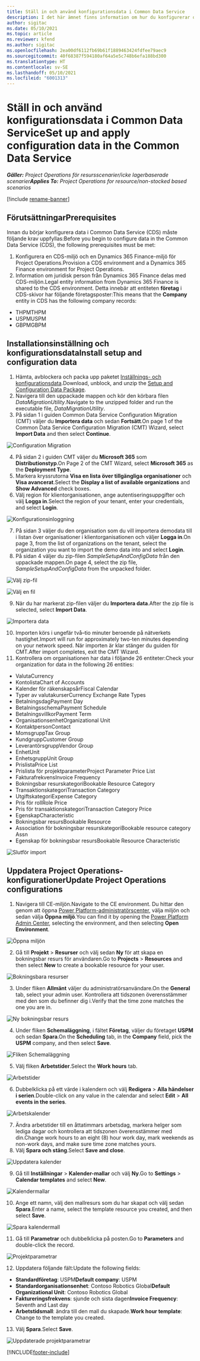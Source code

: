 ```yaml
---
title: Ställ in och använd konfigurationsdata i Common Data Service
description: I det här ämnet finns information om hur du konfigurerar och tillämpar konfigurationsdata i Project Operations.
author: sigitac
ms.date: 05/10/2021
ms.topic: article
ms.reviewer: kfend
ms.author: sigitac
ms.openlocfilehash: 2ea00df6112fb69b61f1889463424fdfee79aec9
ms.sourcegitcommit: 40f68387f594180af64a5e5c748b6efa188bd300
ms.translationtype: HT
ms.contentlocale: sv-SE
ms.lasthandoff: 05/10/2021
ms.locfileid: "6001313"
---
```

# <a name="set-up-and-apply-configuration-data-in-the-common-data-service"></a><span data-ttu-id="8ad42-103">Ställ in och använd konfigurationsdata i Common Data Service</span><span class="sxs-lookup"><span data-stu-id="8ad42-103">Set up and apply configuration data in the Common Data Service</span></span> 

<span data-ttu-id="8ad42-104">_**Gäller:** Project Operations för resursscenarier/icke lagerbaserade scenarier_</span><span class="sxs-lookup"><span data-stu-id="8ad42-104">_**Applies To:** Project Operations for resource/non-stocked based scenarios_</span></span>

[!include [rename-banner](~/includes/cc-data-platform-banner.md)]

## <a name="prerequisites"></a><span data-ttu-id="8ad42-105">Förutsättningar</span><span class="sxs-lookup"><span data-stu-id="8ad42-105">Prerequisites</span></span>

<span data-ttu-id="8ad42-106">Innan du börjar konfigurera data i Common Data Service (CDS) måste följande krav uppfyllas:</span><span class="sxs-lookup"><span data-stu-id="8ad42-106">Before you begin to configure data in the Common Data Service (CDS), the following prerequisites must be met:</span></span>

1.  <span data-ttu-id="8ad42-107">Konfigurera en CDS-miljö och en Dynamics 365 Finance-miljö för Project Operations.</span><span class="sxs-lookup"><span data-stu-id="8ad42-107">Provision a CDS environment and a Dynamics 365 Finance environment for Project Operations.</span></span>
2.  <span data-ttu-id="8ad42-108">Information om juridisk person från Dynamics 365 Finance delas med CDS-miljön.</span><span class="sxs-lookup"><span data-stu-id="8ad42-108">Legal entity information from Dynamics 365 Finance is shared to the CDS environment.</span></span> <span data-ttu-id="8ad42-109">Detta innebär att entiteten **företag** i CDS-skivor har följande företagsposter:</span><span class="sxs-lookup"><span data-stu-id="8ad42-109">This means that the **Company** entity in CDS has the following company records:</span></span>
  - <span data-ttu-id="8ad42-110">THPM</span><span class="sxs-lookup"><span data-stu-id="8ad42-110">THPM</span></span>
  - <span data-ttu-id="8ad42-111">USPM</span><span class="sxs-lookup"><span data-stu-id="8ad42-111">USPM</span></span>
  - <span data-ttu-id="8ad42-112">GBPM</span><span class="sxs-lookup"><span data-stu-id="8ad42-112">GBPM</span></span>

## <a name="install-setup-and-configuration-data"></a><span data-ttu-id="8ad42-113">Installationsinställning och konfigurationsdata</span><span class="sxs-lookup"><span data-stu-id="8ad42-113">Install setup and configuration data</span></span>

1. <span data-ttu-id="8ad42-114">Hämta, avblockera och packa upp paketet [Inställnings- och konfigurationsdata](https://download.microsoft.com/download/e/2/d/e2da6c98-d5dd-450c-aabe-fd6bf2ba374b/ProjOpsSampleSetupData-%20Integrated%20Latest.zip).</span><span class="sxs-lookup"><span data-stu-id="8ad42-114">Download, unblock, and unzip the [Setup and Configuration Data Package](https://download.microsoft.com/download/e/2/d/e2da6c98-d5dd-450c-aabe-fd6bf2ba374b/ProjOpsSampleSetupData-%20Integrated%20Latest.zip).</span></span>
2. <span data-ttu-id="8ad42-115">Navigera till den uppackade mappen och kör den körbara filen *DataMigrationUtility*.</span><span class="sxs-lookup"><span data-stu-id="8ad42-115">Navigate to the unzipped folder and run the executable file, *DataMigrationUtility*.</span></span>
3. <span data-ttu-id="8ad42-116">På sidan 1 i guiden Common Data Service Configuration Migration (CMT) väljer du **Importera data** och sedan **Fortsätt**.</span><span class="sxs-lookup"><span data-stu-id="8ad42-116">On page 1 of the Common Data Service Configuration Migration (CMT) Wizard, select **Import Data** and then select **Continue**.</span></span>

![Configuration Migration](./media/1ConfigurationMigration.png)

4. <span data-ttu-id="8ad42-118">På sidan 2 i guiden CMT väljer du **Microsoft 365** som **Distributionstyp**.</span><span class="sxs-lookup"><span data-stu-id="8ad42-118">On Page 2 of the CMT Wizard, select **Microsoft 365** as the **Deployment Type**.</span></span>
5. <span data-ttu-id="8ad42-119">Markera kryssrutorna **Visa en lista över tillgängliga organisationer** och **Visa avancerat**.</span><span class="sxs-lookup"><span data-stu-id="8ad42-119">Select the **Display a list of available organizations** and **Show Advanced** check boxes.</span></span>
6. <span data-ttu-id="8ad42-120">Välj region för klientorganisationen, ange autentiseringsuppgifter och välj **Logga in**.</span><span class="sxs-lookup"><span data-stu-id="8ad42-120">Select the region of your tenant, enter your credentials, and select **Login**.</span></span>

![Konfigurationsinloggning](./media/2ConfigurationSignin.png)

7. <span data-ttu-id="8ad42-122">På sidan 3 väljer du den organisation som du vill importera demodata till i listan över organisationer i klientorganisationen och väljer **Logga in**.</span><span class="sxs-lookup"><span data-stu-id="8ad42-122">On page 3, from the list of organizations on the tenant, select the organization you want to import the demo data into and select **Login**.</span></span>
8. <span data-ttu-id="8ad42-123">På sidan 4 väljer du zip-filen *SampleSetupAndConfigData* från den uppackade mappen.</span><span class="sxs-lookup"><span data-stu-id="8ad42-123">On page 4, select the zip file, *SampleSetupAndConfigData* from the unpacked folder.</span></span>

![Välj zip-fil](./media/3ZipFile.png)

![Välj en fil](./media/4SelectAFile.png)

9. <span data-ttu-id="8ad42-126">När du har markerat zip-filen väljer du **Importera data**.</span><span class="sxs-lookup"><span data-stu-id="8ad42-126">After the zip file is selected, select **Import Data**.</span></span>

![Importera data](./media/5ImportData.png)

10. <span data-ttu-id="8ad42-128">Importen körs i ungefär två–tio minuter beroende på nätverkets hastighet.</span><span class="sxs-lookup"><span data-stu-id="8ad42-128">Import will run for approximately two-ten minutes depending on your network speed.</span></span> <span data-ttu-id="8ad42-129">När importen är klar stänger du guiden för CMT.</span><span class="sxs-lookup"><span data-stu-id="8ad42-129">After import completes, exit the CMT Wizard.</span></span> 
11. <span data-ttu-id="8ad42-130">Kontrollera om organisationen har data i följande 26 entiteter:</span><span class="sxs-lookup"><span data-stu-id="8ad42-130">Check your organization for data in the following 26 entities:</span></span>

  - <span data-ttu-id="8ad42-131">Valuta</span><span class="sxs-lookup"><span data-stu-id="8ad42-131">Currency</span></span>
  - <span data-ttu-id="8ad42-132">Kontolista</span><span class="sxs-lookup"><span data-stu-id="8ad42-132">Chart of Accounts</span></span>
  - <span data-ttu-id="8ad42-133">Kalender för räkenskapsår</span><span class="sxs-lookup"><span data-stu-id="8ad42-133">Fiscal Calendar</span></span>
  - <span data-ttu-id="8ad42-134">Typer av valutakurser</span><span class="sxs-lookup"><span data-stu-id="8ad42-134">Currency Exchange Rate Types</span></span>
  - <span data-ttu-id="8ad42-135">Betalningsdag</span><span class="sxs-lookup"><span data-stu-id="8ad42-135">Payment Day</span></span>
  - <span data-ttu-id="8ad42-136">Betalningsschema</span><span class="sxs-lookup"><span data-stu-id="8ad42-136">Payment Schedule</span></span>
  - <span data-ttu-id="8ad42-137">Betalningsvillkor</span><span class="sxs-lookup"><span data-stu-id="8ad42-137">Payment Term</span></span>
  - <span data-ttu-id="8ad42-138">Organisationsenhet</span><span class="sxs-lookup"><span data-stu-id="8ad42-138">Organizational Unit</span></span>
  - <span data-ttu-id="8ad42-139">Kontaktperson</span><span class="sxs-lookup"><span data-stu-id="8ad42-139">Contact</span></span>
  - <span data-ttu-id="8ad42-140">Momsgrupp</span><span class="sxs-lookup"><span data-stu-id="8ad42-140">Tax Group</span></span>
  - <span data-ttu-id="8ad42-141">Kundgrupp</span><span class="sxs-lookup"><span data-stu-id="8ad42-141">Customer Group</span></span>
  - <span data-ttu-id="8ad42-142">Leverantörsgrupp</span><span class="sxs-lookup"><span data-stu-id="8ad42-142">Vendor Group</span></span>
  - <span data-ttu-id="8ad42-143">Enhet</span><span class="sxs-lookup"><span data-stu-id="8ad42-143">Unit</span></span>
  - <span data-ttu-id="8ad42-144">Enhetsgrupp</span><span class="sxs-lookup"><span data-stu-id="8ad42-144">Unit Group</span></span>
  - <span data-ttu-id="8ad42-145">Prislista</span><span class="sxs-lookup"><span data-stu-id="8ad42-145">Price List</span></span>
  - <span data-ttu-id="8ad42-146">Prislista för projektparameter</span><span class="sxs-lookup"><span data-stu-id="8ad42-146">Project Parameter Price List</span></span>
  - <span data-ttu-id="8ad42-147">Fakturafrekvens</span><span class="sxs-lookup"><span data-stu-id="8ad42-147">Invoice Frequency</span></span>
  - <span data-ttu-id="8ad42-148">Bokningsbar resurskategori</span><span class="sxs-lookup"><span data-stu-id="8ad42-148">Bookable Resource Category</span></span>
  - <span data-ttu-id="8ad42-149">Transaktionskategori</span><span class="sxs-lookup"><span data-stu-id="8ad42-149">Transaction Category</span></span>
  - <span data-ttu-id="8ad42-150">Utgiftskategori</span><span class="sxs-lookup"><span data-stu-id="8ad42-150">Expense Category</span></span>
  - <span data-ttu-id="8ad42-151">Pris för roll</span><span class="sxs-lookup"><span data-stu-id="8ad42-151">Role Price</span></span>
  - <span data-ttu-id="8ad42-152">Pris för transaktionskategori</span><span class="sxs-lookup"><span data-stu-id="8ad42-152">Transaction Category Price</span></span>
  - <span data-ttu-id="8ad42-153">Egenskap</span><span class="sxs-lookup"><span data-stu-id="8ad42-153">Characteristic</span></span>
  - <span data-ttu-id="8ad42-154">Bokningsbar resurs</span><span class="sxs-lookup"><span data-stu-id="8ad42-154">Bookable Resource</span></span>
  - <span data-ttu-id="8ad42-155">Association för bokningsbar resurskategori</span><span class="sxs-lookup"><span data-stu-id="8ad42-155">Bookable resource category Assn</span></span>
  - <span data-ttu-id="8ad42-156">Egenskap för bokningsbar resurs</span><span class="sxs-lookup"><span data-stu-id="8ad42-156">Bookable Resource Characteristic</span></span>

![Slutför import](./media/6CompleteImport.png)

## <a name="update-project-operations-configurations"></a><span data-ttu-id="8ad42-158">Uppdatera Project Operations-konfigurationer</span><span class="sxs-lookup"><span data-stu-id="8ad42-158">Update Project Operations configurations</span></span>

1. <span data-ttu-id="8ad42-159">Navigera till CE-miljön.</span><span class="sxs-lookup"><span data-stu-id="8ad42-159">Navigate to the CE environment.</span></span> <span data-ttu-id="8ad42-160">Du hittar den genom att öppna [Power Platform-administratörscenter](https://admin.powerplatform.microsoft.com/environments), välja miljön och sedan välja **Öppna miljö**.</span><span class="sxs-lookup"><span data-stu-id="8ad42-160">You can find it by opening the [Power Platform Admin Center](https://admin.powerplatform.microsoft.com/environments), selecting the environment, and then selecting **Open Environment**.</span></span> 

![Öppna miljön](./media/7OpenEnvironment.png)

2. <span data-ttu-id="8ad42-162">Gå till **Projekt** > **Resurser** och välj sedan **Ny** för att skapa en bokningsbar resurs för användaren.</span><span class="sxs-lookup"><span data-stu-id="8ad42-162">Go to **Projects** > **Resources** and then select **New** to create a bookable resource for your user.</span></span>

![Bokningsbara resurser](./media/8BookableResources.png)

3. <span data-ttu-id="8ad42-164">Under fliken **Allmänt** väljer du administratörsanvändare.</span><span class="sxs-lookup"><span data-stu-id="8ad42-164">On the **General** tab, select your admin user.</span></span> <span data-ttu-id="8ad42-165">Kontrollera att tidszonen överensstämmer med den som du befinner dig i.</span><span class="sxs-lookup"><span data-stu-id="8ad42-165">Verify that the time zone matches the one you are in.</span></span> 

![Ny bokningsbar resurs](./media/9NewBookableResource.png)

4. <span data-ttu-id="8ad42-167">Under fliken **Schemaläggning**, i fältet **Företag**, väljer du företaget **USPM** och sedan **Spara**.</span><span class="sxs-lookup"><span data-stu-id="8ad42-167">On the **Scheduling** tab, in the **Company** field, pick the **USPM** company, and then select **Save**.</span></span> 

![Fliken Schemaläggning](./media/10SchedulingTab.png)

5. <span data-ttu-id="8ad42-169">Välj fliken **Arbetstider**.</span><span class="sxs-lookup"><span data-stu-id="8ad42-169">Select the **Work hours** tab.</span></span>  

![Arbetstider](./media/11WorkHours.png)

6. <span data-ttu-id="8ad42-171">Dubbelklicka på ett värde i kalendern och välj **Redigera** > **Alla händelser i serien**.</span><span class="sxs-lookup"><span data-stu-id="8ad42-171">Double-click on any value in the calendar and select **Edit** > **All events in the series**.</span></span> 

![Arbetskalender](./media/12WorkCalendar.png)

7. <span data-ttu-id="8ad42-173">Ändra arbetstider till en åttatimmars arbetsdag, markera helger som lediga dagar och kontrollera att tidszonen överensstämmer med din.</span><span class="sxs-lookup"><span data-stu-id="8ad42-173">Change work hours to an eight (8) hour work day, mark weekends as non-work days, and make sure time zone matches yours.</span></span> 
8. <span data-ttu-id="8ad42-174">Välj **Spara och stäng**.</span><span class="sxs-lookup"><span data-stu-id="8ad42-174">Select **Save and close**.</span></span>

![Uppdatera kalender](./media/13UpdateCalendar.png)

9. <span data-ttu-id="8ad42-176">Gå till **Inställningar** > **Kalender-mallar** och välj **Ny**.</span><span class="sxs-lookup"><span data-stu-id="8ad42-176">Go to **Settings** > **Calendar templates** and select **New**.</span></span>
 
 ![Kalendermallar](./media/14CalendarTemplates.png)
 
 10. <span data-ttu-id="8ad42-178">Ange ett namn, välj den mallresurs som du har skapat och välj sedan **Spara**.</span><span class="sxs-lookup"><span data-stu-id="8ad42-178">Enter a name, select the template resource you created, and then select **Save**.</span></span> 
 
 ![Spara kalendermall](./media/15SaveCalendarTemplate.png)
 
 11. <span data-ttu-id="8ad42-180">Gå till **Parametrar** och dubbelklicka på posten.</span><span class="sxs-lookup"><span data-stu-id="8ad42-180">Go to **Parameters** and double-click the record.</span></span> 
 
 ![Projektparametrar](./media/16ProjectParameters.png)
 
12. <span data-ttu-id="8ad42-182">Uppdatera följande fält:</span><span class="sxs-lookup"><span data-stu-id="8ad42-182">Update the following fields:</span></span>

 - <span data-ttu-id="8ad42-183">**Standardföretag**: USPM</span><span class="sxs-lookup"><span data-stu-id="8ad42-183">**Default company**: USPM</span></span>
 - <span data-ttu-id="8ad42-184">**Standardorganisationsenhet**: Contoso Robotics Global</span><span class="sxs-lookup"><span data-stu-id="8ad42-184">**Default Organizational Unit**: Contoso Robotics Global</span></span>
 - <span data-ttu-id="8ad42-185">**Faktureringsfrekvens**: sjunde och sista dagen</span><span class="sxs-lookup"><span data-stu-id="8ad42-185">**Invoice Frequency**: Seventh and Last day</span></span>
 - <span data-ttu-id="8ad42-186">**Arbetstidsmall**: ändra till den mall du skapade.</span><span class="sxs-lookup"><span data-stu-id="8ad42-186">**Work hour template**: Change to the template you created.</span></span>

13. <span data-ttu-id="8ad42-187">Välj **Spara**.</span><span class="sxs-lookup"><span data-stu-id="8ad42-187">Select **Save**.</span></span> 

![Uppdaterade projektparametrar](./media/17UpdatedProjectParameters.png)


[!INCLUDE[footer-include](../includes/footer-banner.md)]
